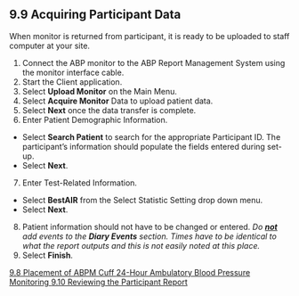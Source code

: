 ## 9.9 Acquiring Participant Data

When monitor is returned from participant, it is ready to be uploaded to staff computer at your site.

1. Connect the ABP monitor to the ABP Report Management System using the monitor interface cable.
2. Start the Client application.
3. Select **Upload Monitor** on the Main Menu.
4. Select **Acquire Monitor** Data to upload patient data.
5. Select **Next** once the data transfer is complete.
6. Enter Patient Demographic Information.
 * Select **Search Patient** to search for the appropriate Participant ID.  The participant’s information should populate the fields entered during set-up.
 * Select **Next**.
7. Enter Test-Related Information.
 * Select **BestAIR** from the Select Statistic Setting drop down menu.
 * Select **Next**.
8. Patient information should not have to be changed or entered.
_Do **<u>not</u>** add events to the **Diary Events** section. Times have to be identical to what the report outputs and this is not easily noted at this place._
9. Select **Finish**.


<div class="center">
<div class="btn-group">
  <a href=":pages_path:/manuals/ambulatory-blood-pressure-monitoring/9-08-placement-abpm-cuff.md" class="btn btn-default">
    <span class="glyphicon glyphicon-chevron-left"></span>
    9.8 Placement of ABPM Cuff
  </a>

  <a href=":pages_path:/manuals/ambulatory-blood-pressure-monitoring" class="btn btn-default">
    <span class="glyphicon glyphicon-chevron-up"></span>
    24-Hour Ambulatory Blood Pressure Monitoring
  </a>

  <a href=":pages_path:/manuals/ambulatory-blood-pressure-monitoring/9-10-reviewing-ppt-data.md" class="btn btn-success">
    9.10 Reviewing the Participant Report
    <span class="glyphicon glyphicon-chevron-right"></span>
  </a>
</div>
</div>
